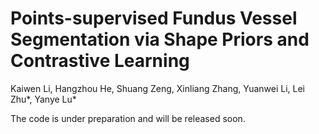 # Points-supervised Fundus Vessel Segmentation via Shape Priors and Contrastive Learning
Kaiwen Li, Hangzhou He, Shuang Zeng, Xinliang Zhang, Yuanwei Li, Lei Zhu*, Yanye Lu*

The code is under preparation and will be released soon.

